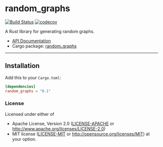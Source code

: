 # random_graphs

[![Build Status](https://travis-ci.org/dcchut/random_graphs.svg?branch=master)](https://travis-ci.org/dcchut/random_graphs)
[![codecov](https://codecov.io/gh/dcchut/random_graphs/branch/master/graph/badge.svg)](https://codecov.io/gh/dcchut/random_graphs)

A Rust library for generating random graphs.

* [API Documentation](https://docs.rs/random_graphs/)
* Cargo package: [random_graphs](https://crates.io/crates/random_graphs)

---
## Installation

Add this to your `Cargo.toml`:

```toml
[dependencies]
random_graphs = "0.1"
```

### License
Licensed under either of
 * Apache License, Version 2.0
   ([LICENSE-APACHE](LICENSE-APACHE) or http://www.apache.org/licenses/LICENSE-2.0)
 * MIT license
   ([LICENSE-MIT](LICENSE-MIT) or http://opensource.org/licenses/MIT)
at your option.
